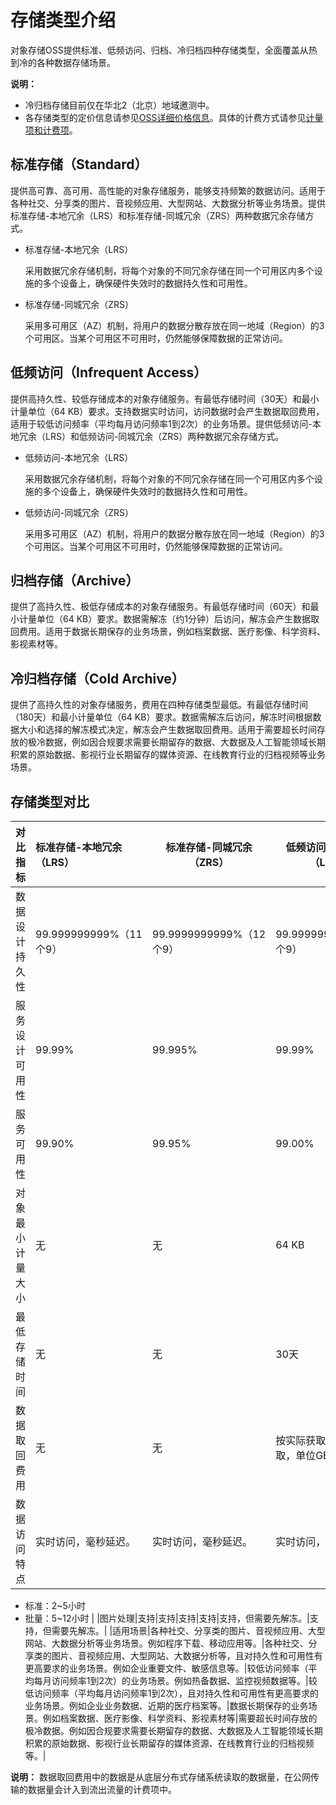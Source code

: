 # 存储类型介绍

对象存储OSS提供标准、低频访问、归档、冷归档四种存储类型，全面覆盖从热到冷的各种数据存储场景。

**说明：**

-   冷归档存储目前仅在华北2（北京）地域邀测中。
-   各存储类型的定价信息请参见[OSS详细价格信息](https://www.aliyun.com/price/product?spm=a2c4g.11186623.2.8.APuYTI#/oss/detail)。具体的计费方式请参见[计量项和计费项](/cn.zh-CN/计量计费/计量项和计费项/概述.md)。

## 标准存储（Standard）

提供高可靠、高可用、高性能的对象存储服务，能够支持频繁的数据访问。适用于各种社交、分享类的图片、音视频应用、大型网站、大数据分析等业务场景。提供标准存储-本地冗余（LRS）和标准存储-同城冗余（ZRS）两种数据冗余存储方式。

-   标准存储-本地冗余（LRS）

    采用数据冗余存储机制，将每个对象的不同冗余存储在同一个可用区内多个设施的多个设备上，确保硬件失效时的数据持久性和可用性。

-   标准存储-同城冗余（ZRS）

    采用多可用区（AZ）机制，将用户的数据分散存放在同一地域（Region）的3个可用区。当某个可用区不可用时，仍然能够保障数据的正常访问。


## 低频访问（Infrequent Access）

提供高持久性、较低存储成本的对象存储服务。有最低存储时间（30天）和最小计量单位（64 KB）要求。支持数据实时访问，访问数据时会产生数据取回费用，适用于较低访问频率（平均每月访问频率1到2次）的业务场景。提供低频访问-本地冗余（LRS）和低频访问-同城冗余（ZRS）两种数据冗余存储方式。

-   低频访问-本地冗余（LRS）

    采用数据冗余存储机制，将每个对象的不同冗余存储在同一个可用区内多个设施的多个设备上，确保硬件失效时的数据持久性和可用性。

-   低频访问-同城冗余（ZRS）

    采用多可用区（AZ）机制，将用户的数据分散存放在同一地域（Region）的3个可用区。当某个可用区不可用时，仍然能够保障数据的正常访问。


## 归档存储（Archive）

提供了高持久性、极低存储成本的对象存储服务。有最低存储时间（60天）和最小计量单位（64 KB）要求。数据需解冻（约1分钟）后访问，解冻会产生数据取回费用。适用于数据长期保存的业务场景，例如档案数据、医疗影像、科学资料、影视素材等。

## 冷归档存储（Cold Archive）

提供了高持久性的对象存储服务，费用在四种存储类型最低。有最低存储时间（180天）和最小计量单位（64 KB）要求。数据需解冻后访问，解冻时间根据数据大小和选择的解冻模式决定，解冻会产生数据取回费用。适用于需要超长时间存放的极冷数据，例如因合规要求需要长期留存的数据、大数据及人工智能领域长期积累的原始数据、影视行业长期留存的媒体资源、在线教育行业的归档视频等业务场景。

## 存储类型对比

|对比指标|标准存储-本地冗余（LRS）|标准存储-同城冗余（ZRS）|低频访问-本地冗余（LRS）|低频访问-同城冗余（ZRS）|归档存储类型|冷归档存储类型|
|:---|:-------------|--------------|--------------|:-------------|:-----|-------|
|数据设计持久性|99.999999999%（11个9）|99.9999999999%（12个9）|99.999999999%（11个9）|99.9999999999%（12个9）|99.999999999%（11个9）|99.999999999%（11个9）|
|服务设计可用性|99.99%|99.995%|99.99%|99.995%|99.99% （数据解冻之后）|99.99% （数据解冻之后）|
|服务可用性|99.90%|99.95%|99.00%|99.50%|99.00%（数据解冻之后）|99.00%（数据解冻之后）|
|对象最小计量大小|无|无|64 KB|64 KB|64 KB|64 KB|
|最低存储时间|无|无|30天|30天|60天|180天|
|数据取回费用|无|无|按实际获取的数据量收取，单位GB。|按实际获取的数据量收取，单位GB。|按实际解冻的数据量收取，单位GB。|按实际解冻时选择的数据取回能力及数据大小收取，单位GB。|
|数据访问特点|实时访问，毫秒延迟。|实时访问，毫秒延迟。|实时访问，毫秒延迟。|实时访问，毫秒延迟。|数据需要先解冻，解冻完成后才能读取。解冻时间需要1分钟。|数据需要先解冻，解冻完成后才能读取。不同优先级的首字节取回能力如下： -   高优先级：1小时以内
-   标准：2~5小时
-   批量：5~12小时 |
|图片处理|支持|支持|支持|支持|支持，但需要先解冻。|支持，但需要先解冻。|
|适用场景|各种社交、分享类的图片、音视频应用、大型网站、大数据分析等业务场景。例如程序下载、移动应用等。|各种社交、分享类的图片、音视频应用、大型网站、大数据分析等，且对持久性和可用性有更高要求的业务场景。例如企业重要文件、敏感信息等。|较低访问频率（平均每月访问频率1到2次）的业务场景。例如热备数据、监控视频数据等。|较低访问频率（平均每月访问频率1到2次），且对持久性和可用性有更高要求的业务场景。例如企业业务数据、近期的医疗档案等。|数据长期保存的业务场景。例如档案数据、医疗影像、科学资料、影视素材等|需要超长时间存放的极冷数据。例如因合规要求需要长期留存的数据、大数据及人工智能领域长期积累的原始数据、影视行业长期留存的媒体资源、在线教育行业的归档视频等。|

**说明：** 数据取回费用中的数据是从底层分布式存储系统读取的数据量，在公网传输的数据量会计入到流出流量的计费项中。

